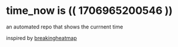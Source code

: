 # time_now is (( 1706965200546 ))

an automated repo that shows the currnent time

inspired by [breakingheatmap](https://github.com/breakingheatmap/breakingheatmap)